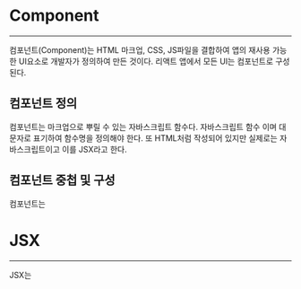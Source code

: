 # Component
---
컴포넌트(Component)는 HTML 마크업, CSS, JS파일을 결합하여 앱의 재사용 가능한 UI요소로 개발자가 정의하여 만든 것이다.
리액트 앱에서 모든 UI는 컴포넌트로 구성된다.

## 컴포넌트 정의

컴포넌트는 마크업으로 뿌릴 수 있는 자바스크립트 함수다. 자바스크립트 함수 이며 대문자로 표기하여 함수명을 정의해야 한다.
또 HTML처럼 작성되어 있지만 실제로는 자바스크립트이고 이를 JSX라고 한다.

## 컴포넌트 중첩 및 구성

컴포넌트는 


# JSX
---
JSX는 

